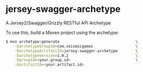 # jersey-swagger-archetype
A Jersey2/Swagger/Grizzly RESTful API Archetype

To use this, build a Maven project using the archetype:

```bash
$ mvn archetype:generate                                  \
    -DarchetypeGroupId=com.seismicgames                   \
    -DarchetypeArtifactId=jersey-swagger-archetype        \
    -DarchetypeVersion=1.0.2                              \
    -DgroupId=<your.group.id>                             \
    -DartifactId=<your.artifact.id>
```